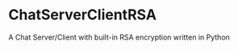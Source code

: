 ChatServerClientRSA
===================

A Chat Server/Client with built-in RSA encryption written in Python